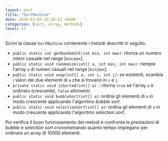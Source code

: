 ```yaml
---
layout: post
title: "SortMachine"
date: 2020-03-03 15:18:13 +0100
categories: [sort, array, methods]
level: 13
---
```


Scrivi la classe `SortMachine` contenente i metodi descritti in seguito.

- ```public static int getRandomInt(int min, int max)```: ritorna un numero intero casuale nel range [`min`;`max`].
- ```public static void randomize(int[] a, int min, int max)```: riempie l'array `a` di numeri casuali nel range [`min`;`max`].
- ```public static void swap(int[] a, int i, int j)```: se esistenti, scambia i valori dei due elementi di `a` che si trovano in `i` e `j`.
- ```private static void isSorted(int[] a) ```: ritorna `true` se l'array `a` è ordinato (crescente), `false` altrimenti.
- ```public static void bubbleSort(int[] a)```: ordina gli elementi di `a` in modo crescente applicando l'algoritmo *bubble sort*.
- ```public static void selectionSort(int[] a)```: ordina gli elementi di `a` in modo crescente applicando l'algoritmo *selection sort*.

Poi verifica il buon funzionamento dei metodi e confronta le prestazioni di *bubble* e *selection sort* cronometrando quanto tempo impiegano per ordinare un array di 10000 elementi.

